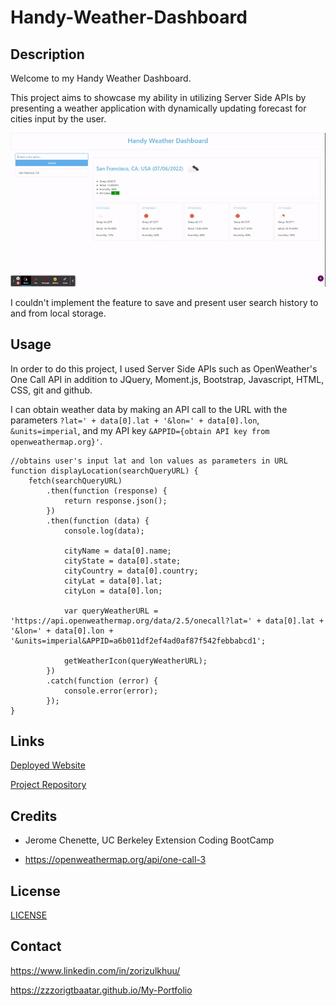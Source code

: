 # Handy-Weather-Dashboard

## Description 

Welcome to my Handy Weather Dashboard.

This project aims to showcase my ability in utilizing Server Side APIs by presenting a weather application with dynamically updating forecast for cities input by the user.

![](./assets/images/demo-handy-weather-dashboard.gif)

I couldn't implement the feature to save and present user search history to and from local storage.

## Usage

In order to do this project, I used Server Side APIs such as OpenWeather's One Call API in addition to JQuery, Moment.js, Bootstrap, Javascript, HTML, CSS, git and github.

I can obtain weather data by making an API call to the URL with the parameters `?lat=' + data[0].lat + '&lon=' + data[0].lon`, `&units=imperial`, and my API key `&APPID={obtain API key from openweathermap.org}'`.
```
//obtains user's input lat and lon values as parameters in URL
function displayLocation(searchQueryURL) {
    fetch(searchQueryURL)
        .then(function (response) {
            return response.json();
        })
        .then(function (data) {
            console.log(data);

            cityName = data[0].name;
            cityState = data[0].state;
            cityCountry = data[0].country;
            cityLat = data[0].lat;
            cityLon = data[0].lon;

            var queryWeatherURL = 'https://api.openweathermap.org/data/2.5/onecall?lat=' + data[0].lat + '&lon=' + data[0].lon + '&units=imperial&APPID=a6b011df2ef4ad0af87f542febbabcd1';

            getWeatherIcon(queryWeatherURL);
        })
        .catch(function (error) {
            console.error(error);
        });
}
```

## Links

[Deployed Website](https://zzzorigtbaatar.github.io/Handy-Weather-Dashboard/)

[Project Repository](https://github.com/zzzorigtbaatar/Handy-Weather-Dashboard)

## Credits

* Jerome Chenette, UC Berkeley Extension Coding BootCamp

* https://openweathermap.org/api/one-call-3


## License

[LICENSE](/LICENSE)

## Contact

https://www.linkedin.com/in/zorizulkhuu/

https://zzzorigtbaatar.github.io/My-Portfolio